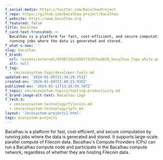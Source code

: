 ```yaml
---
f_social-media: https://twitter.com/BacalhauProject
f_repo: https://github.com/bacalhau-project/bacalhau
f_website: https://www.bacalhau.org
f_featured: false
title: Bacalhau
f_card-text-truncated: >-
  Bacalhau is a platform for fast, cost-efficient, and secure computation by
  running jobs where the data is generated and stored.
f_what-s-new: ''
slug: bacalhau
f_brand:
  url: /assets/external/659872da19567f4307ba3b38_bacalhua_logo_white.png
  alt: null
f_tag:
  - cms/ecosystem-tags/developer-tools.md
updated-on: '2024-01-05T21:34:29.751Z'
created-on: '2024-01-04T22:40:23.935Z'
published-on: '2024-01-11T13:26:59.787Z'
f_topic: cms/ecosystem-topics/tooling-productivity.md
f_brand-image-alt-text: Bacalhau Logo
f_tech-3:
  - cms/ecosystem-technology/filecoin.md
  - cms/ecosystem-technology/ipfs.md
layout: '[ecosystem-projects].html'
tags: ecosystem-projects
---
```


Bacalhau is a platform for fast, cost-efficient, and secure computation by running jobs where the data is generated and stored. It supports large-scale parallel compute of Filecoin data. Bacalhau's Compute Providers (CPs) can run a Bacalhau compute node and participate in the Bacalhau compute network, regardless of whether they are hosting Filecoin data.
